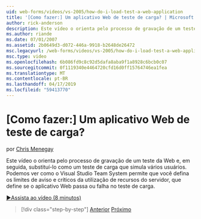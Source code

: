 ```yaml
---
uid: web-forms/videos/vs-2005/how-do-i-load-test-a-web-application
title: '[Como fazer:] Um aplicativo Web de teste de carga? | Microsoft Docs'
author: rick-anderson
description: Este vídeo o orienta pelo processo de gravação de um teste da Web e, em seguida, substituí-lo como um teste de carga que simula vários usuários. Vamos ver como o Visual Studio...
ms.author: riande
ms.date: 07/01/2007
ms.assetid: 2b0649d3-d072-446a-9918-b2648de26472
msc.legacyurl: /web-forms/videos/vs-2005/how-do-i-load-test-a-web-application
msc.type: video
ms.openlocfilehash: 6b086fd9c8c92d5dafa8aba9f1a8928c6bcb0c07
ms.sourcegitcommit: 0f1119340e4464720cfd16d0ff15764746ea1fea
ms.translationtype: MT
ms.contentlocale: pt-BR
ms.lasthandoff: 04/17/2019
ms.locfileid: "59413770"
---
```

# <a name="how-do-i-load-test-a-web-application"></a>[Como fazer:] Um aplicativo Web de teste de carga?

por [Chris Menegay](https://twitter.com/CMenegay)

Este vídeo o orienta pelo processo de gravação de um teste da Web e, em seguida, substituí-lo como um teste de carga que simula vários usuários. Podemos ver como o Visual Studio Team System permite que você defina os limites de aviso e críticos da utilização de recursos do servidor, que define se o aplicativo Web passa ou falha no teste de carga.

[&#9654;Assista ao vídeo (8 minutos)](https://channel9.msdn.com/Blogs/ASP-NET-Site-Videos/how-do-i-load-test-a-web-application)

> [!div class="step-by-step"]
> [Anterior](how-do-i-practice-test-driven-development.md)
> [Próximo](how-do-i-tune-web-application-performance-with-profiling.md)
